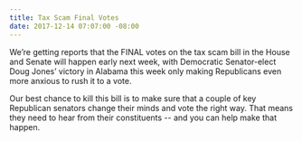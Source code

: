 ```yaml
---
title: Tax Scam Final Votes
date: 2017-12-14 07:07:00 -08:00
---
```


We’re getting reports that the FINAL votes on the tax scam bill in the House and Senate will happen early next week, with Democratic Senator-elect Doug Jones’ victory in Alabama this week only making Republicans even more anxious to rush it to a vote.

Our best chance to kill this bill is to make sure that a couple of key Republican senators change their minds and vote the right way. That means they need to hear from their constituents -- and you can help make that happen.